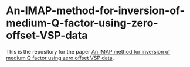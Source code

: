 # An-IMAP-method-for-inversion-of-medium-Q-factor-using-zero-offset-VSP-data

This is the repository for the paper [An IMAP method for inversion of medium Q factor using zero offset VSP data](https://doi.org/10.1109/LGRS.2022.3165884).
